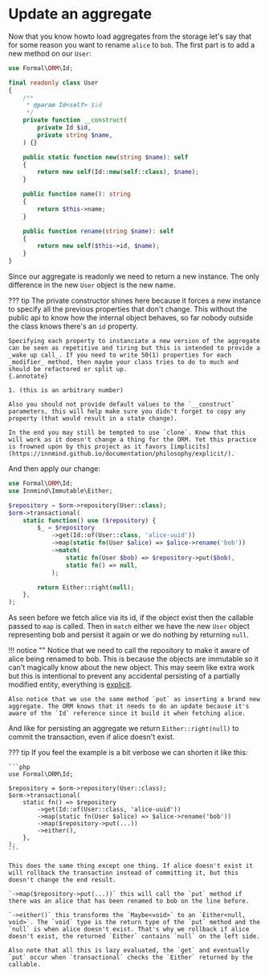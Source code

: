 # Update an aggregate

Now that you know howto load aggregates from the storage let's say that for some reason you want to rename `alice` to `bob`. The first part is to add a new method on our `User`:

```php title="User.php" hl_lines="23-26"
use Formal\ORM\Id;

final readonly class User
{
    /**
     * @param Id<self> $id
     */
    private function __construct(
        private Id $id,
        private string $name,
    ) {}

    public static function new(string $name): self
    {
        return new self(Id::new(self::class), $name);
    }

    public function name(): string
    {
        return $this->name;
    }

    public function rename(string $name): self
    {
        return new self($this->id, $name);
    }
}
```

Since our aggregate is readonly we need to return a new instance. The only difference in the new `User` object is the new name.

??? tip
    The private constructor shines here because it forces a new instance to specify all the previous properties that don't change. This without the public api to know how the internal object behaves, so far nobody outside the class knows there's an `id` property.

    Specifying each property to instanciate a new version of the aggregate can be seen as repetitive and tiring but this is intended to provide a _wake up call_. If you need to write 50(1) properties for each _modifier_ method, then maybe your class tries to do to much and should be refactored or split up.
    {.annotate}

    1. (this is an arbitrary number)

    Also you should not provide default values to the `__construct` parameters, this will help make sure you didn't forget to copy any property (that would result in a state change).

    In the end you may still be tempted to use `clone`. Know that this will work as it doesn't change a thing for the ORM. Yet this practice is frowned upon by this project as it favors [implicits](https://innmind.github.io/documentation/philosophy/explicit/).

And then apply our change:

```php
use Formal\ORM\Id;
use Innmind\Immutable\Either;

$repository = $orm->repository(User::class);
$orm->transactional(
    static function() use ($repository) {
        $_ = $repository
            ->get(Id::of(User::class, 'alice-uuid'))
            ->map(static fn(User $alice) => $alice->rename('bob'))
            ->match(
                static fn(User $bob) => $repository->put($bob),
                static fn() => null,
            );

        return Either::right(null);
    },
);
```

As seen before we fetch alice via its id, if the object exist then the callable passed to `map` is called. Then in `match` either we have the new `User` object representing bob and persist it again or we do nothing by returning `null`.

!!! notice ""
    Notice that we need to call the repository to make it aware of alice being renamed to bob. This is because the objects are immutable so it can't magically know about the new object. This may seem like extra work but this is intentional to prevent any accidental persisting of a partially modified entity, everything is [explicit](https://innmind.github.io/documentation/philosophy/explicit/).

    Also notice that we use the same method `put` as inserting a brand new aggregate. The ORM knows that it needs to do an update because it's aware of the `Id` reference since it build it when fetching alice.

And like for persisting an aggregate we return `Either::right(null)` to commit the transaction, even if alice doesn't exist.

??? tip
    If you feel the example is a bit verbose we can shorten it like this:

    ```php
    use Formal\ORM\Id;

    $repository = $orm->repository(User::class);
    $orm->transactional(
        static fn() => $repository
            ->get(Id::of(User::class, 'alice-uuid'))
            ->map(static fn(User $alice) => $alice->rename('bob'))
            ->map($repository->put(...))
            ->either(),
        },
    );
    ```

    This does the same thing except one thing. If alice doesn't exist it will rollback the transaction instead of committing it, but this doesn't change the end result.

    `->map($repository->put(...))` this will call the `put` method if there was an alice that has been renamed to bob on the line before. 

    `->either()` this transforms the `Maybe<void>` to an `Either<null, void>`. The `void` type is the return type of the `put` method and the `null` is when alice doesn't exist. That's why we rollback if alice doesn't exist, the returned `Either` contains `null` on the left side.

    Also note that all this is lazy evaluated, the `get` and eventually `put` occur when `transactional` checks the `Either` returned by the callable.
